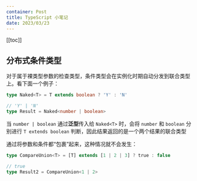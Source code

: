 ```yaml
---
container: Post
title: TypeScript 小笔记
date: 2023/03/23
---
```


[[toc]]

## 分布式条件类型

对于属于裸类型参数的检查类型，条件类型会在实例化时期自动分发到联合类型上。看下面一个例子：

```ts
type Naked<T> = T extends boolean ? 'Y' : 'N'

// 'Y' | 'N'
type Result = Naked<number | boolean>
```

当 `number | boolean` 通过**泛型**传入给 `Naked<T>` 时，会将 `number` 和 `boolean` 分别进行 `T extends boolean` 判断，因此结果返回的是一个两个结果的联合类型

通过将参数和条件都“包裹”起来，这种情况就不会发生：

```ts
type CompareUnion<T> = [T] extends [1 | 2 | 3] ? true : false

// true
type Result2 = CompareUnion<1 | 2>
```

